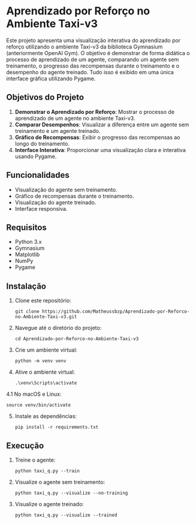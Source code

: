 # Aprendizado por Reforço no Ambiente Taxi-v3

Este projeto apresenta uma visualização interativa do aprendizado por reforço utilizando o ambiente Taxi-v3 da biblioteca Gymnasium (anteriormente OpenAI Gym). O objetivo é demonstrar de forma didática o processo de aprendizado de um agente, comparando um agente sem treinamento, o progresso das recompensas durante o treinamento e o desempenho do agente treinado. Tudo isso é exibido em uma única interface gráfica utilizando Pygame.

## Objetivos do Projeto

1. **Demonstrar o Aprendizado por Reforço**: Mostrar o processo de aprendizado de um agente no ambiente Taxi-v3.
2. **Comparar Desempenhos**: Visualizar a diferença entre um agente sem treinamento e um agente treinado.
3. **Gráfico de Recompensas**: Exibir o progresso das recompensas ao longo do treinamento.
4. **Interface Interativa**: Proporcionar uma visualização clara e interativa usando Pygame.

## Funcionalidades

- Visualização do agente sem treinamento.
- Gráfico de recompensas durante o treinamento.
- Visualização do agente treinado.
- Interface responsiva.

## Requisitos

- Python 3.x
- Gymnasium
- Matplotlib
- NumPy
- Pygame

## Instalação

1. Clone este repositório:

    ```git clone https://github.com/Matheussbzp/Aprendizado-por-Reforco-no-Ambiente-Taxi-v3.git```
   
2. Navegue até o diretório do projeto:

   ```cd Aprendizado-por-Reforco-no-Ambiente-Taxi-v3```

3. Crie um ambiente virtual:

   ```python -m venv venv```
   
4. Ative o ambiente virtual:

   ```.\venv\Scripts\activate```
   
 4.1 No macOS e Linux:

    source venv/bin/activate
    
5. Instale as dependências:

   ```pip install -r requirements.txt```
   
## **Execução**

1. Treine o agente:

   ```python taxi_q.py --train```
   
2. Visualize o agente sem treinamento:

   ```python taxi_q.py --visualize --no-training```

3. Visualize o agente treinado:

   ```python taxi_q.py --visualize --trained```
